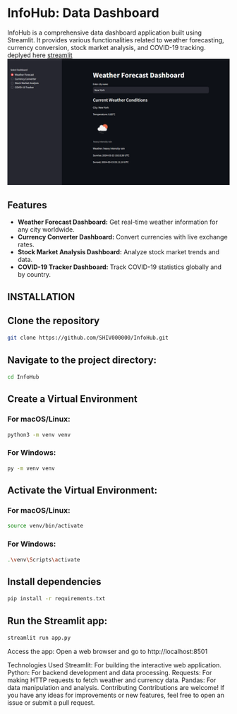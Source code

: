 # InfoHub: Data Dashboard

InfoHub is a comprehensive data dashboard application built using Streamlit. It provides various functionalities related to weather forecasting, currency conversion, stock market analysis, and COVID-19 tracking.
deplyed here [streamlit](https://shiv000000-infohub-app-ziyzec.streamlit.app)
![infohub](infohub.png)

## Features

- **Weather Forecast Dashboard:** Get real-time weather information for any city worldwide.
- **Currency Converter Dashboard:** Convert currencies with live exchange rates.
- **Stock Market Analysis Dashboard:** Analyze stock market trends and data.
- **COVID-19 Tracker Dashboard:** Track COVID-19 statistics globally and by country.

## INSTALLATION

## Clone the repository

```bash
git clone https://github.com/SHIV000000/InfoHub.git
```

## Navigate to the project directory:

```bash
cd InfoHub
```
## Create a Virtual Environment

### For macOS/Linux:

```bash
python3 -m venv venv
```

### For Windows:

```bash
py -m venv venv
```

## Activate the Virtual Environment:

### For macOS/Linux:

```bash
source venv/bin/activate
 ```

### For Windows:

```bash
.\venv\Scripts\activate
```
## Install dependencies

```bash
pip install -r requirements.txt
```
## Run the Streamlit app:

```bash
streamlit run app.py
```
Access the app:
Open a web browser and go to http://localhost:8501

Technologies Used
Streamlit: For building the interactive web application.
Python: For backend development and data processing.
Requests: For making HTTP requests to fetch weather and currency data.
Pandas: For data manipulation and analysis.
Contributing
Contributions are welcome! If you have any ideas for improvements or new features, feel free to open an issue or submit a pull request.
